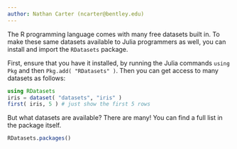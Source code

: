 ```yaml
---
author: Nathan Carter (ncarter@bentley.edu)
---
```


The R programming language comes with many free datasets built in.  To make these
same datasets available to Julia programmers as well, you can install and import
the `RDatasets` package.

First, ensure that you have it installed, by running the Julia commands `using Pkg`
and then `Pkg.add( "RDatasets" )`.  Then you can get access to many datasets as follows:

```julia
using RDatasets
iris = dataset( "datasets", "iris" )
first( iris, 5 ) # just show the first 5 rows
```

But what datasets are available?  There are many!
You can find a full list in the package itself.

```julia
RDatasets.packages()
```
